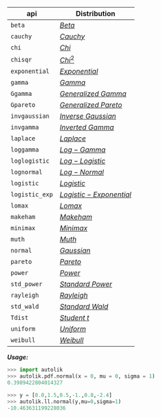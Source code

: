 |api|Distribution|
|---|---|
|`beta`|[$Beta$](http://www.math.wm.edu/~leemis/chart/UDR/PDFs/Beta.pdf)|
|`cauchy`|[$Cauchy$](http://www.math.wm.edu/~leemis/chart/UDR/PDFs/Cauchy.pdf)|
|`chi`|[$Chi$](http://www.math.wm.edu/~leemis/chart/UDR/PDFs/Chi.pdf)|
|`chisqr`|[$Chi^2$](http://www.math.wm.edu/~leemis/chart/UDR/PDFs/Chisquare.pdf)|
|`exponential`|[$Exponential$](http://www.math.wm.edu/~leemis/chart/UDR/PDFs/Exponential.pdf)|
|`gamma`|[$Gamma$](http://www.math.wm.edu/~leemis/chart/UDR/PDFs/Gamma.pdf)|
|`Ggamma`|[$Generalized \ Gamma$](http://www.math.wm.edu/~leemis/chart/UDR/PDFs/Generalizedgamma.pdf)|
|`Gpareto`|[$Generalized \ Pareto$](http://www.math.wm.edu/~leemis/chart/UDR/PDFs/Generalizedpareto.pdf)|
|`invgaussian`|[$Inverse \ Gaussian$](http://www.math.wm.edu/~leemis/chart/UDR/PDFs/Inversegaussian.pdf)|
|`invgamma`|[$Inverted \ Gamma$](http://www.math.wm.edu/~leemis/chart/UDR/PDFs/Invertedgamma.pdf)|
|`laplace`|[$Laplace$](http://www.math.wm.edu/~leemis/chart/UDR/PDFs/Laplace.pdf)|
|`loggamma`|[$Log-Gamma$](http://www.math.wm.edu/~leemis/chart/UDR/PDFs/Loggamma.pdf)|
|`loglogistic`|[$Log-Logistic$](http://www.math.wm.edu/~leemis/chart/UDR/PDFs/Loglogistic.pdf)|
|`lognormal`|[$Log-Normal$](http://www.math.wm.edu/~leemis/chart/UDR/PDFs/Lognormal.pdf)|
|`logistic`|[$Logistic$](http://www.math.wm.edu/~leemis/chart/UDR/PDFs/Logistic.pdf)|
|`logistic_exp`|[$Logistic-Exponential$](http://www.math.wm.edu/~leemis/chart/UDR/PDFs/Logisticexponential.pdf)|
|`lomax`|[$Lomax$](http://www.math.wm.edu/~leemis/chart/UDR/PDFs/Lomax.pdf)|
|`makeham`|[$Makeham$](http://www.math.wm.edu/~leemis/chart/UDR/PDFs/Makeham.pdf)|
|`minimax`|[$Minimax$](http://www.math.wm.edu/~leemis/chart/UDR/PDFs/Minimax.pdf)|
|`muth`|[$Muth$](http://www.math.wm.edu/~leemis/chart/UDR/PDFs/Muth.pdf)|
|`normal`|[$Gaussian$](http://www.math.wm.edu/~leemis/chart/UDR/PDFs/Normal.pdf)|
|`pareto`|[$Pareto$](math.wm.edu/~leemis/chart/UDR/PDFs/Pareto.pdf)|
|`power`|[$Power$](http://www.math.wm.edu/~leemis/chart/UDR/PDFs/Power.pdf)|
|`std_power`|[$Standard \ Power$](http://www.math.wm.edu/~leemis/chart/UDR/PDFs/Standardpower.pdf)|
|`rayleigh`|[$Rayleigh$](http://www.math.wm.edu/~leemis/chart/UDR/PDFs/Rayleigh.pdf)|
|`std_wald`|[$Standard \ Wald$](http://www.math.wm.edu/~leemis/chart/UDR/PDFs/Standardwald.pdf)|
|`Tdist`|[$Student  \ t$](http://www.math.wm.edu/~leemis/chart/UDR/PDFs/T.pdf)|
|`uniform`|[$Uniform$](http://www.math.wm.edu/~leemis/chart/UDR/PDFs/Uniform.pdf)|
|`weibull`|[$Weibull$](http://www.math.wm.edu/~leemis/chart/UDR/PDFs/Weibull.pdf)|

**_Usage:_**
```python
>>> import autolik
>>> autolik.pdf.normal(x = 0, mu = 0, sigma = 1)
0.3989422804014327
``` 

```python
>>> y = [0.0,1.5,0.5,-1.,0.8,-2.4]
>>> autolik.ll.normal(y,mu=0,sigma=1)
-10.463631199228036
```
